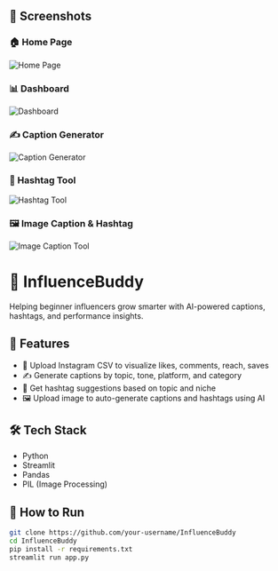 ## 📸 Screenshots

### 🏠 Home Page
![Home Page](screenshots/home_page.png)

### 📊 Dashboard
![Dashboard](screenshots/dashboard.png)

### ✍️ Caption Generator
![Caption Generator](screenshots/caption_generator.png)

### 📌 Hashtag Tool
![Hashtag Tool](screenshots/hashtag_tool.png)

### 🖼️ Image Caption & Hashtag
![Image Caption Tool](screenshots/image_caption_tool.png)

# 🎯 InfluenceBuddy

Helping beginner influencers grow smarter with AI-powered captions, hashtags, and performance insights.

## 🌟 Features

- 📁 Upload Instagram CSV to visualize likes, comments, reach, saves
- ✍️ Generate captions by topic, tone, platform, and category
- 📌 Get hashtag suggestions based on topic and niche
- 🖼️ Upload image to auto-generate captions and hashtags using AI

## 🛠️ Tech Stack

- Python
- Streamlit
- Pandas
- PIL (Image Processing)

## 🚀 How to Run

```bash
git clone https://github.com/your-username/InfluenceBuddy
cd InfluenceBuddy
pip install -r requirements.txt
streamlit run app.py
